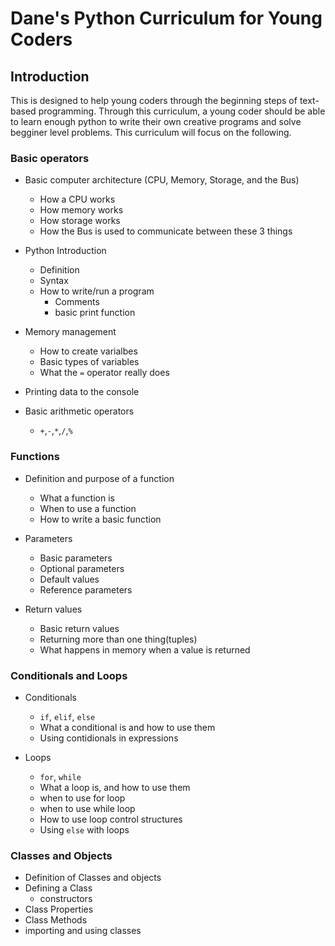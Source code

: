 # Dane's Python Curriculum for Young Coders

## Introduction

This is designed to help young coders through the beginning steps of text-based programming. Through this curriculum, a young coder should be able to learn enough python to write their own creative programs and solve begginer level problems. This curriculum will focus on the following.

### Basic operators

* Basic computer architecture (CPU, Memory, Storage, and the Bus)

  * How a CPU works
  * How memory works
  * How storage works
  * How the Bus is used to communicate between these 3 things
* Python Introduction

  * Definition
  * Syntax
  * How to write/run a program
    * Comments
    * basic print function
  
* Memory management
  * How to create varialbes
  * Basic types of variables
  * What the `=` operator really does
  
* Printing data to the console
* Basic arithmetic operators

  * `+`,`-`,`*`,`/`,`%`

### Functions

* Definition and purpose of a function

  * What a function is
  * When to use a function
  * How to write a basic function
* Parameters

  * Basic parameters
  * Optional parameters
  * Default values
  * Reference parameters
* Return values

  * Basic return values
  * Returning more than one thing(tuples)
  * What happens in memory when a value is returned

### Conditionals and Loops

* Conditionals

  * `if`, `elif`, `else`
  * What a conditional is and how to use them
  * Using contidionals in expressions
* Loops

  * `for`, `while`
  * What a loop is, and how to use them
  * when to use for loop
  * when to use while loop
  * How to use loop control structures
  * Using `else` with loops

### Classes and Objects

* Definition of Classes and objects
* Defining a Class
  * constructors
* Class Properties
* Class Methods
* importing and using classes
